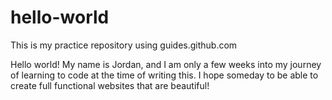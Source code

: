 # hello-world
This is my practice repository using guides.github.com

Hello world!
My name is Jordan, and I am only a few weeks into my journey of learning to code at the time of writing this. I hope someday to be able to create full functional websites that are beautiful!
